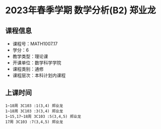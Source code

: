 # 2023年春季学期 数学分析(B2) 郑业龙






## 课程信息

- 课程号：MATH1007.17
- 学分：6
- 教学类型：理论课
- 开课单位：数学科学学院
- 课程类别：通修
- 课程层次：本科计划内课程

## 上课时间

```
1~18周 3C103 :1(3,4) 郑业龙
1~18周 3C103 :3(3,4) 郑业龙
1~15,17~18周 3C103 :5(3,4,5) 郑业龙
17周 3C103 :7(3,4,5) 郑业龙
```

